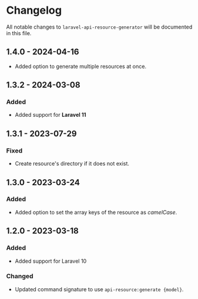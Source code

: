 # Changelog

All notable changes to `laravel-api-resource-generator` will be documented in this file.

## 1.4.0 - 2024-04-16

- Added option to generate multiple resources at once.

## 1.3.2 - 2024-03-08

### Added

- Added support for **Laravel 11**

## 1.3.1 - 2023-07-29

### Fixed

- Create resource's directory if it does not exist.

## 1.3.0 - 2023-03-24

### Added

- Added option to set the array keys of the resource as *camelCase*.

## 1.2.0 - 2023-03-18

### Added

- Added support for Laravel 10

### Changed

- Updated command signature to use `api-resource:generate {model}`.

